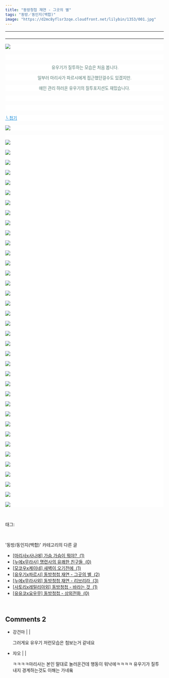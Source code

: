 ```yaml
---
title: "동방청첩 재연 - 그곳의 별"
tags: "동방／동인지(백합)"
image: "https://d2mc8yflsr3zqe.cloudfront.net/lilybin/1353/001.jpg"
---
```

<div class="article">
<div class="area_view">
<div><table border="0" style="border-collapse:collapse; background: white"><colgroup><col style="width:1045px"/></colgroup><tbody valign="top"><tr><td style="padding-top: 1px; padding-left: 1px; padding-bottom: 1px; padding-right: 1px" valign="bottom"> </td></tr></tbody></table></div><p style="text-align: justify; background: white"><img src="{{ site.imgserver2 }}/lilybin/1353/001.jpg"/><span style="color:#557a74; font-family:돋움; font-size:10pt"> 
</span></p><p style="text-align: justify; background: white"> 
 </p><p style="text-align: center; background: white"><span style="color:#557a74; font-family:돋움; font-size:10pt"> 유우기가 질투하는 모습은 처음 봅니다.
</span></p><p style="text-align: center; background: white"><span style="color:#557a74; font-family:돋움; font-size:10pt">일부러 마리사가 파르시에게 접근했던걸수도 있겠지만.
</span></p><p style="text-align: center; background: white"><span style="color:#557a74; font-family:돋움; font-size:10pt">애인 관리 하러온 유우기의 질투포지션도 재밌습니다.
</span></p><p style="text-align: justify; background: white"> 
 </p><p style="text-align: justify; background: white"> 
 </p><p style="text-align: justify; background: white"><a href="http://blog.naver.com/PostView.nhn?blogId=cjb0236&amp;logNo=150152944983&amp;parentCategoryNo=&amp;categoryNo=41&amp;viewDate=&amp;isShowPopularPosts=false&amp;from=postView"><span style="color:#0482d6; font-family:돋움; font-size:10pt; text-decoration:underline">└ 접기</span></a><span style="color:#557a74; font-family:돋움; font-size:10pt">
</span></p><p style="text-align: justify; background: white"><img src="{{ site.imgserver2 }}/lilybin/1353/002.jpg"/><span style="color:#557a74; font-family:돋움; font-size:10pt">
</span></p><p style="text-align: justify; background: white"><span style="color:black; font-family:돋움; font-size:10pt"><br/><img src="{{ site.imgserver2 }}/lilybin/1353/003.jpg"/><br/><br/><img src="{{ site.imgserver2 }}/lilybin/1353/004.jpg"/><br/><br/><img src="{{ site.imgserver2 }}/lilybin/1353/005.jpg"/><br/><br/><img src="{{ site.imgserver2 }}/lilybin/1353/006.jpg"/><br/><br/><img src="{{ site.imgserver2 }}/lilybin/1353/007.jpg"/><br/><br/><img src="{{ site.imgserver2 }}/lilybin/1353/008.jpg"/><br/><br/><img src="{{ site.imgserver2 }}/lilybin/1353/009.jpg"/><br/><br/><img src="{{ site.imgserver2 }}/lilybin/1353/010.jpg"/><br/><br/><img src="{{ site.imgserver2 }}/lilybin/1353/011.jpg"/><br/><br/><img src="{{ site.imgserver2 }}/lilybin/1353/012.jpg"/><br/><br/><img src="{{ site.imgserver2 }}/lilybin/1353/013.jpg"/><br/><br/><img src="{{ site.imgserver2 }}/lilybin/1353/014.jpg"/><br/><br/><img src="{{ site.imgserver2 }}/lilybin/1353/015.jpg"/><br/><br/><img src="{{ site.imgserver2 }}/lilybin/1353/016.jpg"/><br/><br/><img src="{{ site.imgserver2 }}/lilybin/1353/017.jpg"/><br/><br/><img src="{{ site.imgserver2 }}/lilybin/1353/018.jpg"/><br/><br/><img src="{{ site.imgserver2 }}/lilybin/1353/019.jpg"/><br/><br/><img src="{{ site.imgserver2 }}/lilybin/1353/020.jpg"/><br/><br/><img src="{{ site.imgserver2 }}/lilybin/1353/021.jpg"/><br/><br/><img src="{{ site.imgserver2 }}/lilybin/1353/022.jpg"/><br/><br/><img src="{{ site.imgserver2 }}/lilybin/1353/023.jpg"/><br/><br/><img src="{{ site.imgserver2 }}/lilybin/1353/024.jpg"/><br/><br/><img src="{{ site.imgserver2 }}/lilybin/1353/025.jpg"/><br/><br/><img src="{{ site.imgserver2 }}/lilybin/1353/026.jpg"/><br/><br/><img src="{{ site.imgserver2 }}/lilybin/1353/027.jpg"/><br/><br/><img src="{{ site.imgserver2 }}/lilybin/1353/028.jpg"/><br/><br/><img src="{{ site.imgserver2 }}/lilybin/1353/029.jpg"/><br/><br/><img src="{{ site.imgserver2 }}/lilybin/1353/030.jpg"/><br/><br/><img src="{{ site.imgserver2 }}/lilybin/1353/031.jpg"/><br/><br/><img src="{{ site.imgserver2 }}/lilybin/1353/032.jpg"/><br/><br/><img src="{{ site.imgserver2 }}/lilybin/1353/033.jpg"/><br/><br/><img src="{{ site.imgserver2 }}/lilybin/1353/034.jpg"/><br/><br/><img src="{{ site.imgserver2 }}/lilybin/1353/035.jpg"/><br/><br/><img src="{{ site.imgserver2 }}/lilybin/1353/036.jpg"/><br/><br/><img src="{{ site.imgserver2 }}/lilybin/1353/037.jpg"/><br/><br/><img src="{{ site.imgserver2 }}/lilybin/1353/038.jpg"/><br/><br/><img src="{{ site.imgserver2 }}/lilybin/1353/039.jpg"/></span></p>
</div></div><br/>
<div class="tagTrail">
<p>태그: </p>
<ul>
</ul>
</div><br/>
<div class="another">
<p>'동방/동인지(백합)' 카테고리의 다른 글</p>
<ul>
<li><a href="/lilybin_1356">
[마리사x사나에] 가슴 가슴이 뭐야?  (1)
</a></li>
<li><a href="/lilybin_1355">
[누에x무라사] 명련사의 유쾌한 친구들  (0)
</a></li>
<li><a href="/lilybin_1354">
[모코우x케이네] 새벽이 오기전에  (1)
</a></li>
<li><a href="/lilybin_1353">
[유우기x파르시] 동방청첩 재연 - 그곳의 별  (2)
</a></li>
<li><a href="/lilybin_1352">
[누에x무라사외] 동방청첩 재연 - 리브리라  (3)
</a></li>
<li><a href="/lilybin_1351">
[사토리x레밀리아외] 동방청첩 - 바라는 것  (1)
</a></li>
<li><a href="/lilybin_1350">
[유유코x요우무] 동방청첩 - 상외전화  (0)
</a></li>
</ul>
</div><br/>
<div class="comment">
<h2 class="bold">Comments <span id="commentCount1353">2</span></h2>
<div style="clear:both;">
<div id="entry1353Comment" style="display:block">
<ul class="list_reply">
<li class="rp_general" id="comment12669230">
<div class="post-comment">
<div>
<span>
<i class="fa fa-user"></i>강건마 |
                                |
                               
</span>
<p>그러게요 유우기 저런모습은 첨보는거 같네요</p>

</div>
</div>
</li>
<li class="rp_general" id="comment13240598">
<div class="post-comment">
<div>
<span>
<i class="fa fa-user"></i>쟈오 |
                                |
                               
</span>
<p>ㅋㅋㅋㅋ마리사는 본인 말대로 놀러온건데 행동이 워낙에ㅋㅋㅋㅋ 유우기가 질투 내지 경계하는것도 이해는 가네욬</p>

</div>
</div>
</li>
</ul>
</div>
</div>
</div><br/>
<br/>
<p id="refer"></p>
<br/>

